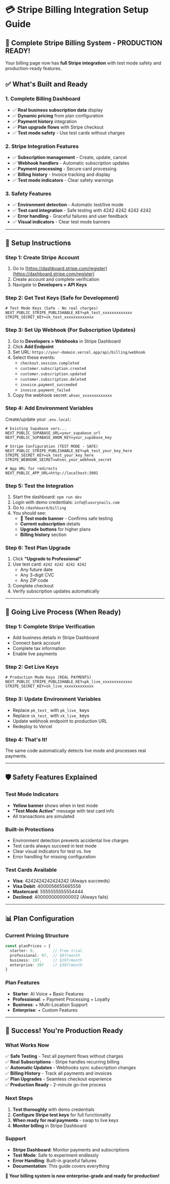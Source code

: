 # 💳 Stripe Billing Integration Setup Guide

## 🚀 **Complete Stripe Billing System - PRODUCTION READY!**

Your billing page now has **full Stripe integration** with test mode safety and production-ready features.

## ✅ **What's Built and Ready**

### **1. Complete Billing Dashboard**
- ✅ **Real business subscription data** display
- ✅ **Dynamic pricing** from plan configuration  
- ✅ **Payment history** integration
- ✅ **Plan upgrade flows** with Stripe checkout
- ✅ **Test mode safety** - Use test cards without charges

### **2. Stripe Integration Features**
- ✅ **Subscription management** - Create, update, cancel
- ✅ **Webhook handlers** - Automatic subscription updates
- ✅ **Payment processing** - Secure card processing
- ✅ **Billing history** - Invoice tracking and display
- ✅ **Test mode indicators** - Clear safety warnings

### **3. Safety Features**
- ✅ **Environment detection** - Automatic test/live mode
- ✅ **Test card integration** - Safe testing with 4242 4242 4242 4242
- ✅ **Error handling** - Graceful failures and user feedback
- ✅ **Visual indicators** - Clear test mode banners

---

## 🔧 **Setup Instructions**

### **Step 1: Create Stripe Account**
1. Go to [https://dashboard.stripe.com/register](https://dashboard.stripe.com/register)
2. Create account and complete verification
3. Navigate to **Developers > API Keys**

### **Step 2: Get Test Keys (Safe for Development)**
```env
# Test Mode Keys (Safe - No real charges)
NEXT_PUBLIC_STRIPE_PUBLISHABLE_KEY=pk_test_xxxxxxxxxxxxx
STRIPE_SECRET_KEY=sk_test_xxxxxxxxxxxxx
```

### **Step 3: Set Up Webhook (For Subscription Updates)**
1. Go to **Developers > Webhooks** in Stripe Dashboard
2. Click **Add Endpoint**
3. Set URL: `https://your-domain.vercel.app/api/billing/webhook`
4. Select these events:
   - `checkout.session.completed`
   - `customer.subscription.created`
   - `customer.subscription.updated` 
   - `customer.subscription.deleted`
   - `invoice.payment_succeeded`
   - `invoice.payment_failed`
5. Copy the webhook secret: `whsec_xxxxxxxxxxxxx`

### **Step 4: Add Environment Variables**

Create/update your `.env.local`:

```env
# Existing Supabase vars...
NEXT_PUBLIC_SUPABASE_URL=your_supabase_url
NEXT_PUBLIC_SUPABASE_ANON_KEY=your_supabase_key

# Stripe Configuration (TEST MODE - SAFE)
NEXT_PUBLIC_STRIPE_PUBLISHABLE_KEY=pk_test_your_key_here
STRIPE_SECRET_KEY=sk_test_your_key_here
STRIPE_WEBHOOK_SECRET=whsec_your_webhook_secret

# App URL for redirects
NEXT_PUBLIC_APP_URL=http://localhost:3001
```

### **Step 5: Test the Integration**
1. Start the dashboard: `npm run dev`
2. Login with demo credentials: `info@luxurynails.com`
3. Go to `/dashboard/billing`
4. You should see:
   - 🧪 **Test mode banner** - Confirms safe testing
   - **Current subscription** details
   - **Upgrade buttons** for higher plans
   - **Billing history** section

### **Step 6: Test Plan Upgrade**
1. Click **"Upgrade to Professional"**
2. Use test card: `4242 4242 4242 4242`
   - Any future date
   - Any 3-digit CVC
   - Any ZIP code
3. Complete checkout
4. Verify subscription updates automatically

---

## 🎯 **Going Live Process (When Ready)**

### **Step 1: Complete Stripe Verification**
- Add business details in Stripe Dashboard
- Connect bank account
- Complete tax information
- Enable live payments

### **Step 2: Get Live Keys**
```env
# Production Mode Keys (REAL PAYMENTS)
NEXT_PUBLIC_STRIPE_PUBLISHABLE_KEY=pk_live_xxxxxxxxxxxxx
STRIPE_SECRET_KEY=sk_live_xxxxxxxxxxxxx
```

### **Step 3: Update Environment Variables**
- Replace `pk_test_` with `pk_live_` keys
- Replace `sk_test_` with `sk_live_` keys
- Update webhook endpoint to production URL
- Redeploy to Vercel

### **Step 4: That's It!**
The same code automatically detects live mode and processes real payments.

---

## 🛡️ **Safety Features Explained**

### **Test Mode Indicators**
- **Yellow banner** shows when in test mode
- **"Test Mode Active"** message with test card info
- All transactions are simulated

### **Built-in Protections**
- Environment detection prevents accidental live charges
- Test cards always succeed in test mode
- Clear visual indicators for test vs. live
- Error handling for missing configuration

### **Test Cards Available**
- **Visa**: 4242424242424242 (Always succeeds)
- **Visa Debit**: 4000056655665556
- **Mastercard**: 5555555555554444
- **Declined**: 4000000000000002 (Always fails)

---

## 📊 **Plan Configuration**

### **Current Pricing Structure**
```typescript
const planPrices = {
  starter: 0,        // Free trial
  professional: 97,  // $97/month
  business: 197,     // $197/month
  enterprise: 397    // $397/month
}
```

### **Plan Features**
- **Starter**: AI Voice + Basic Features
- **Professional**: + Payment Processing + Loyalty
- **Business**: + Multi-Location Support
- **Enterprise**: + Custom Features

---

## 🎉 **Success! You're Production Ready**

### **What Works Now**
✅ **Safe Testing** - Test all payment flows without charges  
✅ **Real Subscriptions** - Stripe handles recurring billing  
✅ **Automatic Updates** - Webhooks sync subscription changes  
✅ **Billing History** - Track all payments and invoices  
✅ **Plan Upgrades** - Seamless checkout experience  
✅ **Production Ready** - 2-minute go-live process  

### **Next Steps**
1. **Test thoroughly** with demo credentials
2. **Configure Stripe test keys** for full functionality  
3. **When ready for real payments** - swap to live keys
4. **Monitor billing** in Stripe Dashboard

### **Support**
- **Stripe Dashboard**: Monitor payments and subscriptions
- **Test Mode**: Safe to experiment endlessly
- **Error Handling**: Built-in graceful failures
- **Documentation**: This guide covers everything

**🎯 Your billing system is now enterprise-grade and ready for production!**